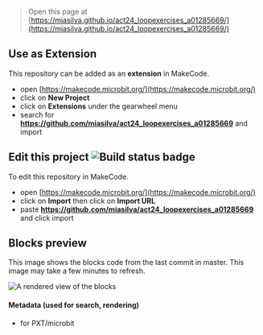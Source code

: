 
> Open this page at [https://miasilva.github.io/act24_loopexercises_a01285669/](https://miasilva.github.io/act24_loopexercises_a01285669/)

## Use as Extension

This repository can be added as an **extension** in MakeCode.

* open [https://makecode.microbit.org/](https://makecode.microbit.org/)
* click on **New Project**
* click on **Extensions** under the gearwheel menu
* search for **https://github.com/miasilva/act24_loopexercises_a01285669** and import

## Edit this project ![Build status badge](https://github.com/miasilva/act24_loopexercises_a01285669/workflows/MakeCode/badge.svg)

To edit this repository in MakeCode.

* open [https://makecode.microbit.org/](https://makecode.microbit.org/)
* click on **Import** then click on **Import URL**
* paste **https://github.com/miasilva/act24_loopexercises_a01285669** and click import

## Blocks preview

This image shows the blocks code from the last commit in master.
This image may take a few minutes to refresh.

![A rendered view of the blocks](https://github.com/miasilva/act24_loopexercises_a01285669/raw/master/.github/makecode/blocks.png)

#### Metadata (used for search, rendering)

* for PXT/microbit
<script src="https://makecode.com/gh-pages-embed.js"></script><script>makeCodeRender("{{ site.makecode.home_url }}", "{{ site.github.owner_name }}/{{ site.github.repository_name }}");</script>
